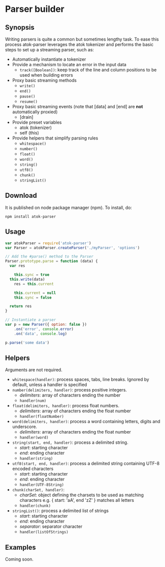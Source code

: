 # Parser builder

## Synopsis

Writing parsers is quite a common but sometimes lengthy task. To ease this process atok-parser leverages the atok tokenizer and performs the basic steps to set up a streaming parser, such as:

* Automatically instantiate a tokenizer
* Provide a mechanism to locate an error in the input data
	* `track([Boolean])`: keep track of the line and column positions to be used when building errors
* Proxy basic streaming methods
	* `write()`
	* `end()`
	* `pause()`
	* `resume()`
* Proxy basic streaming events (note that [data] and [end] are __not__ automatically proxied)
	* [drain]
* Provide preset variables
	* atok (tokenizer)
	* self (this)
* Provide helpers that simplify parsing rules
	* `whitespace()`
	* `number()`
	* `float()`
	* `word()`
	* `string()`
	* `utf8()`
	* `chunk()`
	* `stringList()`

## Download

It is published on node package manager (npm). To install, do:

    npm install atok-parser

## Usage

``` javascript
var atokParser = require('atok-parser')
var Parser = atokParser.createParser('./myParser', 'options')

// Add the #parse() method to the Parser
Parser.prototype.parse = function (data) {
  var res

	this.sync = true
  this.write(data)
	res = this.current

	this.current = null
	this.sync = false

  return res
}

// Instantiate a parser
var p = new Parser({ option: false })
	.on('error', console.error)
	.on('data', console.log)

p.parse('some data')
```

## Helpers

Arguments are not required.

* `whitespace(handler)`: process spaces, tabs, line breaks. Ignored by default, unless a handler is specified
* `number(delimiters, handler)`: process positive integers. 
	* _delimiters_: array of characters ending the number
	* `handler(num)`
* `float(delimiters, handler)`: process float numbers.
	* _delimiters_: array of characters ending the float number
	* `handler(floatNumber)`
* `word(delimiters, handler)`: process a word containing letters, digits and underscore. 
	* _delimiters_: array of characters ending the float number
	* `handler(word)`
* `string(start, end, handler)`: process a delimited string.
	* _start_: starting character
	* _end_: ending character
	* `handler(string)`
* `utf8(start, end, handler)`: process a delimited string containing UTF-8 encoded characters
	* _start_: starting character
	* _end_: ending character
	* `handler(UTF-8String)`
* `chunk(charSet, handler)`: 
	* _charSet_: object defining the charsets to be used as matching characters e.g. { start: 'aA', end 'zZ' } matches all letters
	* `handler(chunk)`
* `stringList()`: process a delimited list of strings
	* _start_: starting character
	* _end_: ending character
	* _separator_: separator character
	* `handler(listOfStrings)`

## Examples

Coming soon.